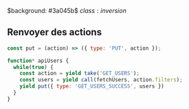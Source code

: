 $background: #3a045b$
$class: inversion$

## Renvoyer des actions

```js
const put = (action) => ({ type: 'PUT', action });

function* apiUsers {
  while(true) {
    const action = yield take('GET_USERS');
    const users = yield call(fetchUsers, action.filters);
    yield put({ type: 'GET_USERS_SUCCESS', users })
  }
}
```
